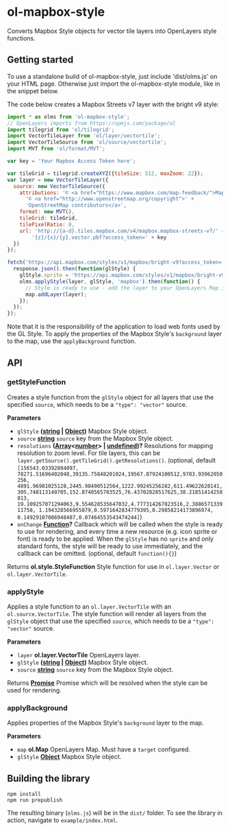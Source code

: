 # ol-mapbox-style

Converts Mapbox Style objects for vector tile layers into OpenLayers style functions.

## Getting started

To use a standalone build of ol-mapbox-style, just include 'dist/olms.js' on your HTML page. Otherwise just import the ol-mapbox-style module, like in the snippet below.

The code below creates a Mapbox Streets v7 layer with the bright v9 style:

```js
import * as olms from 'ol-mapbox-style';
// OpenLayers imports from https://npmjs.com/package/ol
import tilegrid from 'ol/tilegrid';
import VectorTileLayer from 'ol/layer/vectortile';
import VectorTileSource from 'ol/source/vectortile';
import MVT from 'ol/format/MVT';

var key = 'Your Mapbox Access Token here';

var tileGrid = tilegrid.createXYZ({tileSize: 512, maxZoom: 22});
var layer = new VectorTileLayer({
  source: new VectorTileSource({
    attributions: '© <a href="https://www.mapbox.com/map-feedback/">Mapbox</a> ' +
      '© <a href="http://www.openstreetmap.org/copyright">' +
      'OpenStreetMap contributors</a>',
    format: new MVT(),
    tileGrid: tileGrid,
    tilePixelRatio: 8,
    url: 'http://{a-d}.tiles.mapbox.com/v4/mapbox.mapbox-streets-v7/' +
        '{z}/{x}/{y}.vector.pbf?access_token=' + key
  })
});

fetch('https://api.mapbox.com/styles/v1/mapbox/bright-v9?access_token=' + key).then(function(response) {
  response.json().then(function(glStyle) {
    glStyle.sprite = 'https://api.mapbox.com/styles/v1/mapbox/bright-v9/sprite?access_token=' + key;
    olms.applyStyle(layer, glStyle, 'mapbox').then(function() {
      // Style is ready to use - add the layer to your OpenLayers Map instance
      map.addLayer(layer);
    });
  });
});
```

Note that it is the responsibility of the application to load web fonts used by the GL Style. To apply the properties of the Mapbox Style's `background` layer to the map, use the `applyBackground` function.

## API

<!-- Generated by documentation.js. Update this documentation by updating the source code. -->

### getStyleFunction

Creates a style function from the `glStyle` object for all layers that use
the specified `source`, which needs to be a `"type": "vector"`
source.

**Parameters**

-   `glStyle` **([string](https://developer.mozilla.org/en-US/docs/Web/JavaScript/Reference/Global_Objects/String) \| [Object](https://developer.mozilla.org/en-US/docs/Web/JavaScript/Reference/Global_Objects/Object))** Mapbox Style object.
-   `source` **[string](https://developer.mozilla.org/en-US/docs/Web/JavaScript/Reference/Global_Objects/String)** `source` key from the Mapbox Style object.
-   `resolutions` **([Array](https://developer.mozilla.org/en-US/docs/Web/JavaScript/Reference/Global_Objects/Array)&lt;[number](https://developer.mozilla.org/en-US/docs/Web/JavaScript/Reference/Global_Objects/Number)> | [undefined](https://developer.mozilla.org/en-US/docs/Web/JavaScript/Reference/Global_Objects/undefined))?** Resolutions for mapping resolution to zoom level. For tile layers, this can
    be `layer.getSource().getTileGrid().getResolutions()`. (optional, default `[156543.03392804097,
    78271.51696402048,39135.75848201024,19567.87924100512,9783.93962050256,
    4891.96981025128,2445.98490512564,1222.99245256282,611.49622628141,
    305.748113140705,152.8740565703525,76.43702828517625,38.21851414258813,
    19.109257071294063,9.554628535647032,4.777314267823516,2.388657133911758,
    1.194328566955879,0.5971642834779395,0.29858214173896974,
    0.14929107086948487,0.07464553543474244]`)
-   `onChange` **[Function](https://developer.mozilla.org/en-US/docs/Web/JavaScript/Reference/Statements/function)?** Callback which will be called when
    the style is ready to use for rendering, and every time a new resource (e.g.
    icon sprite or font) is ready to be applied. When the `glStyle` has no
    `sprite` and only standard fonts, the style will be ready to use immediately,
    and the callback can be omitted. (optional, default `function(){}`)

Returns **ol.style.StyleFunction** Style function for use in
`ol.layer.Vector` or `ol.layer.VectorTile`.

### applyStyle

Applies a style function to an `ol.layer.VectorTile` with an
`ol.source.VectorTile`. The style function will render all layers from the
`glStyle` object that use the specified `source`, which needs to be a
`"type": "vector"` source.

**Parameters**

-   `layer` **ol.layer.VectorTile** OpenLayers layer.
-   `glStyle` **([string](https://developer.mozilla.org/en-US/docs/Web/JavaScript/Reference/Global_Objects/String) \| [Object](https://developer.mozilla.org/en-US/docs/Web/JavaScript/Reference/Global_Objects/Object))** Mapbox Style object.
-   `source` **[string](https://developer.mozilla.org/en-US/docs/Web/JavaScript/Reference/Global_Objects/String)** `source` key from the Mapbox Style object.

Returns **[Promise](https://developer.mozilla.org/en-US/docs/Web/JavaScript/Reference/Global_Objects/Promise)** Promise which will be resolved when the style can be used
for rendering.

### applyBackground

Applies properties of the Mapbox Style's `background` layer to the map.

**Parameters**

-   `map` **ol.Map** OpenLayers Map. Must have a `target` configured.
-   `glStyle` **[Object](https://developer.mozilla.org/en-US/docs/Web/JavaScript/Reference/Global_Objects/Object)** Mapbox Style object.

## Building the library

    npm install
    npm run prepublish

The resulting binary (`olms.js`) will be in the `dist/` folder. To see the library in action, navigate to `example/index.html`.
